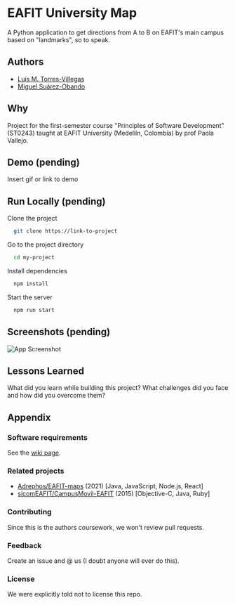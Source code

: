 
# EAFIT University Map

A Python application to get directions from A to B on EAFIT's main campus based on "landmarks", so to speak.

## Authors

- [Luis M. Torres-Villegas](https://www.github.com/LuisForPresident)
- [Miguel Suárez-Obando](https://www.github.com/MSO2023)

## Why

Project for the first-semester course "Principles of Software Development" (ST0243) taught at EAFIT University (Medellín, Colombia) by prof Paola Vallejo.


## Demo (pending)

Insert gif or link to demo


## Run Locally (pending)

Clone the project

```bash
  git clone https://link-to-project
```

Go to the project directory

```bash
  cd my-project
```

Install dependencies

```bash
  npm install
```

Start the server

```bash
  npm run start
```




## Screenshots (pending)

![App Screenshot]()


## Lessons Learned

What did you learn while building this project? What challenges did you face and how did you overcome them?


## Appendix

### Software requirements

See the [wiki page](https://github.com/LuisForPresident/eafit-uni-map/wiki/Requisitos-de-software).

### Related projects

- [Adrephos/EAFIT-maps](https://github.com/Adrephos/EAFIT-maps) (2021) [Java, JavaScript, Node.js, React]
- [sicomEAFIT/CampusMovil-EAFIT](https://github.com/sicomEAFIT/CampusMovil-EAFIT) (2015) [Objective-C, Java, Ruby]

### Contributing

Since this is the authors coursework, we won't review pull requests.

### Feedback

Create an issue and @ us (I doubt anyone will ever do this).

### License

We were explicitly told not to license this repo.
